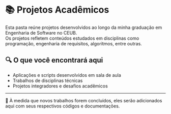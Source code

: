 # 📚 Projetos Acadêmicos

Esta pasta reúne projetos desenvolvidos ao longo da minha graduação em Engenharia de Software no CEUB.  
Os projetos refletem conteúdos estudados em disciplinas como programação, engenharia de requisitos, algoritmos, entre outras.

## 🔍 O que você encontrará aqui

- Aplicações e scripts desenvolvidos em sala de aula
- Trabalhos de disciplinas técnicas
- Projetos integradores e desafios acadêmicos

---

📌 À medida que novos trabalhos forem concluídos, eles serão adicionados aqui com seus respectivos códigos e documentações.

